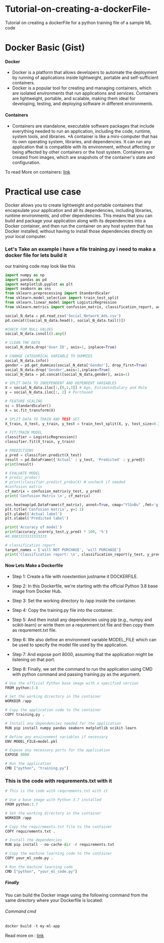 # Tutorial-on-creating-a-dockerFile-
Tutorial on creating a dockerFile for a python training file of a sample ML code 

# Docker Basic (Gist) 

#### Docker

 * Docker is a platform that allows developers to automate the deployment by running of applications inside lightweight, portable and self-sufficient containers.
 * Docker is a popular tool for creating and managing containers, which are isolated environments that run applications and services. Containers are lightweight,
 portable, and scalable, making them ideal for developing, testing, and deploying software in different environments.
#### Containers

* Containers are standalone, executable software packages that include everything needed to run an application, including the code, runtime, system tools, and libraries.
*A container is like a mini-computer that has its own operating system, libraries, and dependencies. It can run any application that is compatible with its environment, without affecting or being affected by other containers or the host system. Containers are created from images, which are snapshots of the container's state and configuration.


To read More on containers: [link](https://docker-curriculum.com/#what-are-containers-)




# Practical use case 

Docker allows you to create lightweight and portable containers that encapsulate your application and all its dependencies, including libraries, runtime environments, and other dependencies. This means that you can build and package your application along with its dependencies into a Docker container, and then run the container on any host system that has Docker installed, without having to install those dependencies directly on your local computer.

### Let's Take an example  i have a file training.py i need to make a docker file for lets build it 

our training code may look like this 



```python
import numpy as np
import pandas as pd
import matplotlib.pyplot as plt
import seaborn as sns
from sklearn.preprocessing import StandardScaler
from sklearn.model_selection import train_test_split 
from sklearn.linear_model import LogisticRegression
from sklearn.metrics import confusion_matrix, classification_report, accuracy_score

social_N_data = pd.read_csv('Social_Network_Ads.csv')
pd.concat([social_N_data.head(), social_N_data.tail()])

#CHECK FOR NULL VALUES
social_N_data.isnull().any()

# CLEAN THE DATA
social_N_data.drop('User ID', axis=1, inplace=True)

# CHANGE CATEGORICAL VARIABLE TO DUMMIES
social_N_data.info()
gender = pd.get_dummies(social_N_data['Gender'], drop_first=True)
social_N_data.drop('Gender',axis=1,inplace=True)
social_N_data = pd.concat([social_N_data,gender], axis=1)

# SPLIT DATA TO INDEPENDENT AND DEPENDENT VARIABLES
X = social_N_data.iloc[:,[0,1,3]] # Age, EstimatedSalary and Male
y = social_N_data.iloc[:, 2] # Purchased

# FEATURE SCALING
sc = StandardScaler()
X = sc.fit_transform(X)

# SPLIT DATA TO TRAIN AND TEST SET
X_train, X_test, y_train, y_test = train_test_split(X, y, test_size=0.30, random_state=1)

# FIT/TRAIN MODEL
classifier = LogisticRegression()
classifier.fit(X_train, y_train)

# PREDICTIONS
y_pred = classifier.predict(X_test)
result = pd.DataFrame({'Actual' : y_test, 'Predicted' : y_pred})
print(result)

# EVALUATE MODEL
# predic_proba()
# print(classifier.predict_proba(X) # uncheck if needed
#confusion matrix
cf_matrix = confusion_matrix(y_test, y_pred)
print('Confusion Matrix \n', cf_matrix)

sns.heatmap(pd.DataFrame(cf_matrix), annot=True, cmap="YlGnBu" ,fmt='g')
plt.title('Confusion matrix', y=1.1)
plt.ylabel('Actual label')
plt.xlabel('Predicted label')

print('Accuracy of model')
print(accuracy_score(y_test,y_pred) * 100, '%')
#0.8083333333333333

# classification report
target_names = ['will NOT PURCHASE', 'will PURCHASE']
print('Classification report: \n', classification_report(y_test, y_pred,target_names=target_names))
```

#### Now Lets Make a Dockerfile 

* Step 1:
Create a file with noextention justname it DOCKERFILE.

* Step 2:
In this Dockerfile, we're starting with the official Python 3.8 base image from Docker Hub. 

* Step 3:
Set the working directory to /app inside the container.

* Step 4:
Copy the training.py file into the container.

* Step 5:
And then install any dependencies using pip (e.g., numpy and scikit-learn) or wirte them on a requrement.txt file and then copy them as requrement.txt file.

* Step 6:
We also define an environment variable MODEL_FILE which can be used to specify the model file used by the application.

* Step 7:
And expose port 8000, assuming that the application might be listening on that port. 

* Step 8:
Finally, we set the command to run the application using CMD with python command and passing training.py as the argument.




```python
# Use the official Python base image with a specified version
FROM python:3.8

# Set the working directory in the container
WORKDIR /app

# Copy the application code to the container
COPY training.py .

# Install any dependencies needed for the application
RUN pip install numpy pandas seaborn matplotlib scikit-learn  

# Define any environment variables if necessary
ENV MODEL_FILE=model.pkl

# Expose any necessary ports for the application
EXPOSE 8000

# Run the application
CMD ["python", "training.py"]

```

### This is the code with requrements.txt with it 

```python
# This is the code with requrements.txt with it 

# Use a base image with Python 3.7 installed
FROM python:3.7

# Set the working directory in the container
WORKDIR /app

# Copy the requirements.txt file to the container
COPY requirements.txt .

# Install the dependencies
RUN pip install --no-cache-dir -r requirements.txt

# Copy the machine learning code to the container
COPY your_ml_code.py .

# Run the machine learning code
CMD ["python", "your_ml_code.py"]

```

##### Finally 
 
 You can build the Docker image using the following command from the same directory where your Dockerfile is located:

###### Command cmd
```python
docker build -t my-ml-app
```


 Read more on : [link](https://www.educative.io/answers/how-do-you-write-a-dockerfile)

